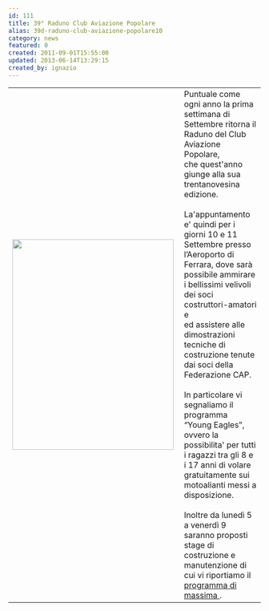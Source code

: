 ```yaml
---
id: 111
title: 39° Raduno Club Aviazione Popolare
alias: 39d-raduno-club-aviazione-popolare10
category: news
featured: 0
created: 2011-09-01T15:55:00
updated: 2013-06-14T13:29:15
created_by: ignazio
---
```

<table border="0">
 <tbody>
  <tr>
   <td>
    <img border="0" height="420" src="images/stories/2011.cap-locandina-39mo-raduno-s.jpg" style="float: left; padding-right: 5px;" width="322"/>
   </td>
   <td valign="top">
    Puntuale come ogni anno la prima settimana di Settembre ritorna il Raduno del Club Aviazione Popolare,
    <br/>
    che quest'anno giunge alla sua trentanovesina edizione.
    <br/>
    <br/>
    La'appuntamento e' quindi per i giorni 10 e 11 Settembre presso l’Aeroporto di Ferrara, dove sarà possibile ammirare i bellissimi velivoli dei soci costruttori-amatori e
    <br/>
    ed assistere alle dimostrazioni tecniche di costruzione tenute dai soci della Federazione CAP.
    <br/>
    <br/>
    In particolare vi segnaliamo il programma “Young Eagles”,
    <br/>
    ovvero la possibilita' per tutti i ragazzi tra gli 8 e i 17 anni di volare gratuitamente sui motoalianti messi a disposizione.
    <br/>
    <br/>
    Inoltre da lunedì 5 a venerdì 9 saranno proposti stage di costruzione e manutenzione di cui vi riportiamo il
    <a href="dmdocuments/cap-programma-39mo-raduno.pdf" target="_blank">
     programma di massima
    </a>
    .
   </td>
  </tr>
 </tbody>
</table>
